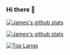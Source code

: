 ### Hi there 👋

<!--
**chnjames/chnjames** is a ✨ _special_ ✨ repository because its `README.md` (this file) appears on your GitHub profile.

Here are some ideas to get you started:

- 🔭 I’m currently working on ...
- 🌱 I’m currently learning ...
- 👯 I’m looking to collaborate on ...
- 🤔 I’m looking for help with ...
- 💬 Ask me about ...
- 📫 How to reach me: ...
- 😄 Pronouns: ...
- ⚡ Fun fact: ...
-->
[![James's github stats](https://github-readme-stats.vercel.app/api?username=chnjames&show_icons=true&theme=radical&count_private=true)](https://github.com/chnjames/vueProject)

[![James's github stats](https://github-readme-stats.vercel.app/api/top-langs/?username=chnjames)](https://github.com/chnjames/vueProject)

[![Top Langs](https://github-readme-stats.vercel.app/api/top-langs/?username=chnjames&layout=compact)](https://github.com/chnjames/vueProject)
